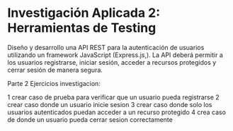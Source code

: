 # Investigación Aplicada 2: Herramientas de Testing

Diseño y desarrollo una API REST para la autenticación de usuarios utilizando
un framework JavaScript (Express.js,). La API deberá permitir a los usuarios registrarse, 
iniciar sesión, acceder a recursos protegidos y cerrar sesión de manera segura.


Parte 2 
Ejercicios investigacion:

1 crear caso de prueba para verificar que un usuario pueda registrarse
2 crear caso donde un usuario inicie sesion
3 crear caso donde solo los usuarios autenticados puedan acceder a un recurso protegido
4 crea caso de donde un usuario pueda cerrar sesion correctamente
